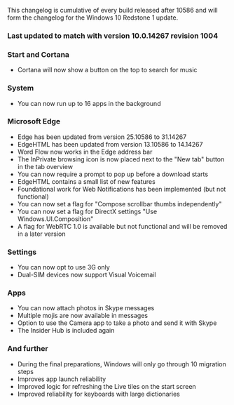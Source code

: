 This changelog is cumulative of every build released after 10586 and will form the changelog for the Windows 10 Redstone 1 update.

### Last updated to match with version 10.0.14267 revision 1004

### Start and Cortana
- Cortana will now show a button on the top to search for music

### System
- You can now run up to 16 apps in the background

### Microsoft Edge
- Edge has been updated from version 25.10586 to 31.14267
- EdgeHTML has been updated from version 13.10586 to 14.14267
- Word Flow now works in the Edge address bar
- The InPrivate browsing icon is now placed next to the "New tab" button in the tab overview
- You can now require a prompt to pop up before a download starts
- EdgeHTML contains a small list of new features
 - Foundational work for Web Notifications has been implemented (but not functional)
 - You can now set a flag for "Compose scrollbar thumbs independently"
 - You can now set a flag for DirectX settings "Use Windows.UI.Composition"
 - A flag for WebRTC 1.0 is available but not functional and will be removed in a later version

### Settings
- You can now opt to use 3G only
- Dual-SIM devices now support Visual Voicemail

### Apps
- You can now attach photos in Skype messages
- Multiple mojis are now available in messages
- Option to use the Camera app to take a photo and send it with Skype
- The Insider Hub is included again

### And further
- During the final preparations, Windows will only go through 10 migration steps
- Improves app launch reliability
- Improved logic for refreshing the Live tiles on the start screen
- Improved reliability for keyboards with large dictionaries
